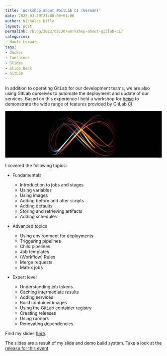 ```yaml
---
title: 'Workshop about #GitLab CI (German)'
date: 2023-03-30T21:00:00+01:00
author: Nicholas Dille
layout: post
permalink: /blog/2023/03/30/workshop-about-gitlab-ci/
categories:
- Haufe-Lexware
tags:
- Docker
- Container
- Slides
- Slide Deck
- GitLab
---
```

In addition to operating GitLab for our development teams, we are also using GitLab ourselves to automate the deployment and update of our services. Based on this experience I held a workshop for [heise](https://events.heise.de/) to demonstrate the wide range of features provided by GitLab CI.

<img src="/media/2022/03/izabel-ouwdw--XNzo-unsplash.jpg" style="object-fit: cover; object-position: center 60%; width: 100%; height: 150px;" />

<!--more-->

I covered the following topics:

- Fundamentals

  - Introduction to jobs and stages
  - Using variables
  - Using images
  - Adding before and after scripts
  - Adding defaults
  - Storing and retrieving artifacts
  - Adding schedules

- Advanced topics

  - Using environment for deployments
  - Triggering pipelines
  - Child pipelines
  - Job templates
  - (Workflow) Rules
  - Merge requests
  - Matrix jobs

- Expert level

  - Understanding job tokens
  - Caching intermediate results
  - Adding services
  - Build container images
  - Using the GitLab container registry
  - Creating releases
  - Using runners
  - Renovating dependencies

Find my slides [here](/slides/2023-03-30/heise-Workshop-GitLab-CI.html).

The slides are a result of my slide and demo build system. Take a look at the [release for this event](https://github.com/nicholasdille/container-slides/releases/tag/20230330).